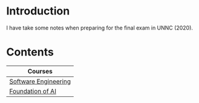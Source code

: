 # Introduction
I have take some notes when preparing for the final exam in UNNC (2020).

# Contents
|Courses|
|------|
|[Software Engineering](https://github.com/lakerschampions/Learning-Notes/blob/master/Software_Engineering/notes.md)|
|[Foundation of AI](https://github.com/lakerschampions/Learning-Notes/blob/master/Foundation_of_AI/notes.md)|
